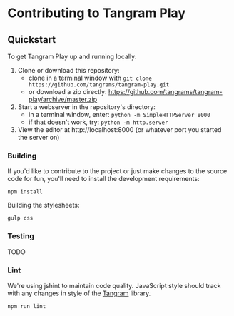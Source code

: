 # Contributing to Tangram Play

## Quickstart

To get Tangram Play up and running locally:

1. Clone or download this repository:
    - clone in a terminal window with `git clone https://github.com/tangrams/tangram-play.git`
    - or download a zip directly: https://github.com/tangrams/tangram-play/archive/master.zip
2. Start a webserver in the repository's directory:
    - in a terminal window, enter: `python -m SimpleHTTPServer 8000`
    - if that doesn't work, try: `python -m http.server`
3. View the editor at http://localhost:8000 (or whatever port you started the server on)

### Building

If you'd like to contribute to the project or just make changes to the source code for fun, you'll need to install the development requirements:

```shell
npm install
```

Building the stylesheets:

```shell
gulp css
```

### Testing

TODO

### Lint
We're using jshint to maintain code quality. JavaScript style should track with any changes in style of the [Tangram](http://github.com/tangrams/tangram) library.

```shell
npm run lint
```
